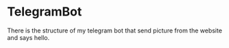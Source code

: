 # TelegramBot
There is the structure of my telegram bot that send picture from the website and says hello. 
